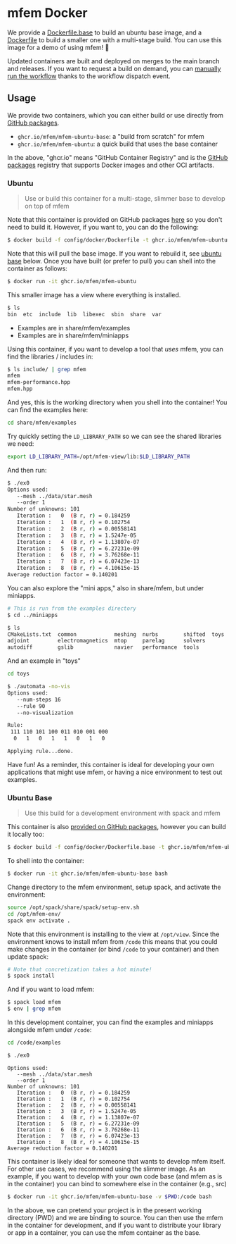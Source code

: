 # mfem Docker

We provide a [Dockerfile.base](Dockerfile.base) to build an ubuntu base image,
and a [Dockerfile](Dockerfile) to build a smaller one with a multi-stage build.
You can use this image for a demo of using mfem! 🎉️

Updated containers are built and deployed on merges to the main branch and releases.
If you want to request a build on demand, you can [manually run the workflow](https://docs.github.com/en/actions/managing-workflow-runs/manually-running-a-workflow) thanks to the workflow dispatch event.

## Usage

We provide two containers, which you can either build or use directly from
[GitHub packages](https://github.com/orgs/mfem/packages?repo_name=mfem).

 - `ghcr.io/mfem/mfem-ubuntu-base`: a "build from scratch" for mfem
 - `ghcr.io/mfem/mfem-ubuntu`: a quick build that uses the base container

In the above, "ghcr.io" means "GitHub Container Registry" and
is the [GitHub packages](https://github.com/features/packages) registry that supports
Docker images and other OCI artifacts. 

### Ubuntu

> Use or build this container for a multi-stage, slimmer base to develop on top of mfem

Note that this container is provided on GitHub packages [here](https://github.com/mfem/mfem/pkgs/container/mfem-ubuntu)
so you don't need to build it. However, if you want to, you can do the following:

```bash
$ docker build -f config/docker/Dockerfile -t ghcr.io/mfem/mfem-ubuntu .
```

Note that this will pull the base image. If you want to rebuild it, see [ubuntu base](#ubuntu-base)
below. Once you have built (or prefer to pull) you can shell into the container as follows:

```bash
$ docker run -it ghcr.io/mfem/mfem-ubuntu
```

This smaller image has a view where everything is installed.

```bash
$ ls
bin  etc  include  lib  libexec  sbin  share  var
```

 - Examples are in share/mfem/examples
 - Examples are in share/mfem/miniapps

Using this container, if you want to develop a tool that _uses_ mfem, you can find the libraries / includes in:

```bash
$ ls include/ | grep mfem
mfem
mfem-performance.hpp
mfem.hpp
```

And yes, this is the working directory when you shell into the container!
You can find the examples here:


```bash
cd share/mfem/examples
```

Try quickly setting the `LD_LIBRARY_PATH` so we can see the shared libraries
we need:

```bash
export LD_LIBRARY_PATH=/opt/mfem-view/lib:$LD_LIBRARY_PATH
```

And then run:

```bash
$ ./ex0
Options used:
   --mesh ../data/star.mesh
   --order 1
Number of unknowns: 101
   Iteration :   0  (B r, r) = 0.184259
   Iteration :   1  (B r, r) = 0.102754
   Iteration :   2  (B r, r) = 0.00558141
   Iteration :   3  (B r, r) = 1.5247e-05
   Iteration :   4  (B r, r) = 1.13807e-07
   Iteration :   5  (B r, r) = 6.27231e-09
   Iteration :   6  (B r, r) = 3.76268e-11
   Iteration :   7  (B r, r) = 6.07423e-13
   Iteration :   8  (B r, r) = 4.10615e-15
Average reduction factor = 0.140201
```

You can also explore the "mini apps," also in share/mfem, but under miniapps.

```bash
# This is run from the examples directory
$ cd ../miniapps
```
```bash
$ ls
CMakeLists.txt  common            meshing  nurbs        shifted  toys
adjoint         electromagnetics  mtop     parelag      solvers
autodiff        gslib             navier   performance  tools
```

And an example in "toys"

```bash
cd toys
```
```bash
$ ./automata -no-vis
Options used:
   --num-steps 16
   --rule 90
   --no-visualization

Rule:
 111 110 101 100 011 010 001 000
  0   1   0   1   1   0   1   0

Applying rule...done.
```

Have fun! As a reminder, this container is ideal for developing your own
applications that might use mfem, or having a nice environment to test out
examples.


### Ubuntu Base

> Use this build for a development environment with spack and mfem

This container is also [provided on GitHub packages](https://github.com/mfem/mfem/pkgs/container/mfem-ubuntu-base), 
however you can build it locally too:

```bash
$ docker build -f config/docker/Dockerfile.base -t ghcr.io/mfem/mfem-ubuntu-base .
```

To shell into the container:

```bash
$ docker run -it ghcr.io/mfem/mfem-ubuntu-base bash
```

Change directory to the mfem environment, setup spack, and activate the environment:

```bash
source /opt/spack/share/spack/setup-env.sh
cd /opt/mfem-env/
spack env activate .
```

Note that this environment is installing to the view at `/opt/view`. Since the environment
knows to install mfem from `/code` this means that you could make changes in the container (or bind
`/code` to your container) and then update spack:

```bash
# Note that concretization takes a hot minute!
$ spack install
```

And if you want to load mfem:

```bash
$ spack load mfem
$ env | grep mfem
```

In this development container, you can find the examples and miniapps alongside
mfem under `/code`:

```bash
cd /code/examples
```
```bash
$ ./ex0
```
```console
Options used:
   --mesh ../data/star.mesh
   --order 1
Number of unknowns: 101
   Iteration :   0  (B r, r) = 0.184259
   Iteration :   1  (B r, r) = 0.102754
   Iteration :   2  (B r, r) = 0.00558141
   Iteration :   3  (B r, r) = 1.5247e-05
   Iteration :   4  (B r, r) = 1.13807e-07
   Iteration :   5  (B r, r) = 6.27231e-09
   Iteration :   6  (B r, r) = 3.76268e-11
   Iteration :   7  (B r, r) = 6.07423e-13
   Iteration :   8  (B r, r) = 4.10615e-15
Average reduction factor = 0.140201
```

This container is likely ideal for someone that wants to develop mfem itself.
For other use cases, we recommend using the slimmer image. As an example,
if you want to develop with your own code base (and mfem as is in the container) 
you can bind to somewhere else in the container (e.g., src)

```bash
$ docker run -it ghcr.io/mfem/mfem-ubuntu-base -v $PWD:/code bash
```

In the above, we can pretend your project is in the present working directory (PWD) and we are
binding to source. You can then use the mfem in the container for development, and if you
want to distribute your library or app in a container, you can use the mfem container as the base.
